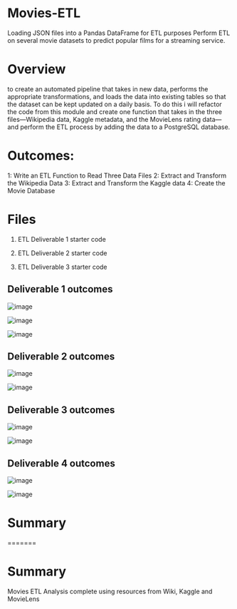 # Movies-ETL

Loading JSON files into a Pandas DataFrame for ETL purposes
Perform ETL on several movie datasets to predict popular films for a streaming service.

# Overview
to create an automated pipeline that takes in new data, performs the appropriate transformations, and loads the data into existing tables so that the dataset can be kept updated on a daily basis. To do this i will refactor the code from this module and create one function that takes in the three files—Wikipedia data, Kaggle metadata, and the MovieLens rating data—and perform the ETL process by adding the data to a PostgreSQL database.

# Outcomes:

1: Write an ETL Function to Read Three Data Files
2: Extract and Transform the Wikipedia Data
3: Extract and Transform the Kaggle data
4: Create the Movie Database

# Files


1. ETL Deliverable 1 starter code 

2. ETL Deliverable 2 starter code 

3. ETL Deliverable 3 starter code

## Deliverable 1 outcomes
![image](https://user-images.githubusercontent.com/96351897/155870042-6511cd73-7695-4835-949d-3dafd5c5e547.png)


![image](https://user-images.githubusercontent.com/96351897/155870053-96a9c24c-dd3c-4bd1-8247-ba3a89420621.png)


![image](https://user-images.githubusercontent.com/96351897/155870064-fa34a009-5038-41ca-a610-128cbc7110df.png)

## Deliverable 2 outcomes
![image](https://user-images.githubusercontent.com/96351897/155870083-f2b2e332-1c39-4599-9e67-48c4aba30a73.png)

![image](https://user-images.githubusercontent.com/96351897/155870086-80f8f9a0-12cc-40a9-81e5-4f6335848198.png)


## Deliverable 3 outcomes
![image](https://user-images.githubusercontent.com/96351897/155870098-96915296-f050-45e0-8805-ac9498062ad7.png)



![image](https://user-images.githubusercontent.com/96351897/155870103-98ce5756-9860-4e16-bf0b-40cdb134040e.png)



## Deliverable 4 outcomes

![image](https://user-images.githubusercontent.com/96351897/155870113-4aa65bc7-b248-4cb2-a027-895aaddfe5be.png)


![image](https://user-images.githubusercontent.com/96351897/155870775-137f40ea-081c-4f2b-9f28-89d0b782eeaf.png)


# Summary

=======

# Summary

Movies ETL Analysis complete using resources from Wiki, Kaggle and MovieLens

